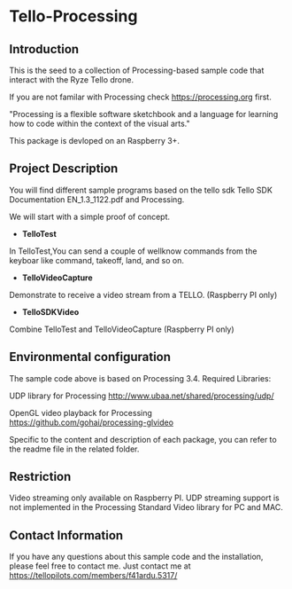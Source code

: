 # Tello-Processing

## Introduction

This is the seed to a collection of Processing-based sample code that interact with the Ryze Tello drone.

If you are not familar with Processing check https://processing.org first. 

"Processing is a flexible software sketchbook and a language for 
learning how to code within the context of the visual arts."

This package is devloped on an Raspberry 3+.

## Project Description

You will find different sample programs based on the tello sdk Tello SDK Documentation EN_1.3_1122.pdf 
and Processing.  

We will start with a simple proof of concept. 

- **TelloTest**

 In TelloTest,You can send a couple of wellknow commands from the keyboar like command, takeoff, land, and so on.  

- **TelloVideoCapture** 
  
 Demonstrate to receive a video stream from a TELLO. (Raspberry PI only) 

- **TelloSDKVideo**

 Combine TelloTest and TelloVideoCapture (Raspberry PI only)

## Environmental configuration

The sample code above is based on Processing 3.4. 
Required Libraries: 

UDP library for Processing http://www.ubaa.net/shared/processing/udp/

OpenGL video playback for Processing https://github.com/gohai/processing-glvideo

Specific to the content and description of each package, you can refer to the readme file in the related folder.

## Restriction

Video streaming only available on Raspberry PI. UDP streaming
support is not implemented in the Processing Standard Video library for PC and MAC. 

## Contact Information

If you have any questions about this sample code and the installation, please feel free to contact me. 
Just contact me at https://tellopilots.com/members/f41ardu.5317/

